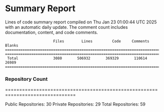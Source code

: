 # Summary Report
Lines of code summary report compiled on Thu Jan 23 01:00:44 UTC 2025 with an automatic daily update. The comment count includes documentation, content, and code comments.
```
                      Files        Lines         Code     Comments       Blanks
===============================================================================
===============================================================================
 Total                3080       506932       369329       110614        26989
===============================================================================
```

### Repository Count
===============================================================================

Public Repositories: 30
Private Repositories: 29
Total Repositories: 59

